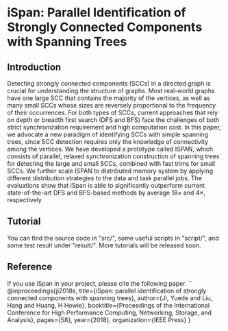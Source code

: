 # iSpan: Parallel Identification of Strongly Connected Components with Spanning Trees

## Introduction
Detecting strongly connected components (SCCs) in a directed graph is crucial for understanding the structure of graphs. Most real-world graphs have one large SCC that contains the majority of the vertices, as well as many small SCCs whose sizes are reversely proportional to the frequency of their occurrences. For both types of SCCs, current approaches that rely on depth or breadth first search (DFS and BFS) face the challenges of both strict synchronization requirement and high computation cost. In this paper, we advocate a new paradigm of identifying SCCs with simple spanning trees, since SCC detection requires only the knowledge of connectivity among the vertices. We have developed a prototype called ISPAN, which consists of parallel, relaxed synchronization construction of spanning trees for detecting the large and small SCCs, combined with fast trims for small SCCs. We further scale ISPAN to distributed memory system by applying different distribution strategies to the data and task parallel jobs. The evaluations show that iSpan is able to significantly outperform current state-of-the-art DFS and BFS-based methods by average 18× and 4×, respectively


## Tutorial
You can find the source code in "src/", some useful scripts in "script/", and some test result under "result/".
More tutorials will be released soon.


## Reference
If you use iSpan in your project, please cite the following paper.
``
@inproceedings{ji2018s,
    title={iSpan: parallel identification of strongly connected components with spanning trees},
    author={Ji, Yuede and Liu, Hang and Huang, H Howie},
    booktitle={Proceedings of the International Conference for High Performance Computing, Networking, Storage, and Analysis},
    pages={58},
    year={2018},
    organization={IEEE Press}
}

<!--- ## TODO
More related codes and files will be released soon.
* User guide
* Graph converter
* ...
-->
